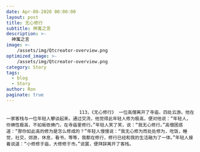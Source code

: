 ```yaml
---
date: Apr-08-2020 00:00:00
layout: post
title: 无心修行
subtitle: 神寓之言
description: >-
  神寓之言
image: >-
    /assets/img/Qtcreator-overview.png
optimized_image: >-
    /assets/img/Qtcreator-overview.png
category: Story
tags:
  - blog
  - Story
author: Ron
paginate: true
---
```


							　　113，《无心修行》 一位高僧离开了寺庙，四处云游。他在一家客栈与一位年轻人攀谈起来。通过交流，他觉得此年轻人修为极高，便对他说：“年轻人，你佛性极高，不如皈依佛门，在寺庙里修行。”年轻人笑了笑，说：“我无心修行。”高僧困惑道：“那你如此高的修为是怎么修成的？”年轻人慢慢说：“我无心修为而处处修为，吃饭，睡觉，社交，郊游，休息，看书，等等，我都在修行，修行已经和我的生活融为了一体。”年轻人接着说道：“小修修于庙，大修修于市。”说罢，便拜辞离开了客栈。
							
							
						